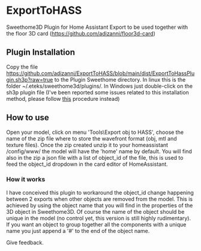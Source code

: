# ExportToHASS
Sweethome3D Plugin for Home Assistant Export to be used together with the floor 3D card (https://github.com/adizanni/floor3d-card)

## Plugin Installation

Copy the file https://github.com/adizanni/ExportToHASS/blob/main/dist/ExportToHassPlugin.sh3p?raw=true to the Plugin Sweethome directory. In linux this is the folder ~/.eteks/sweethome3d/plugins/. In Windows just double-click on the sh3p plugin file (I've been reported some issues related to this installation method, please follow [this](https://github.com/adizanni/ExportToHASS/issues/1#issuecomment-904966326) procedure instead)

## How to use

Open your model, click on menu 'Tools\Export obj to HASS', choose the  name of the zip file where to store the wavefront format (obj, mtl and texture files). Once the zip created unzip it to your homeassistant /config/www/<your model folder> the model will have the 'home' name by default. You will find also in the zip a json file with a list of object_id of the file, this  is used to feed the object_id dropdown in the card editor of HomeAssistant.
  
### How it works
 
I have conceived this plugin to workaround the object_id change happening between 2 exports when other objects are removed from the model. This is achieved by using the object name that you will find in the properties of the 3D object in Sweethome3D. Of course the name of the object should be unique in the model (no control yet, this version is still highly rudimentary). If you want an object to group together all the components with a unique name you just append a '#' to the end of the object name. 

Give feedback.
